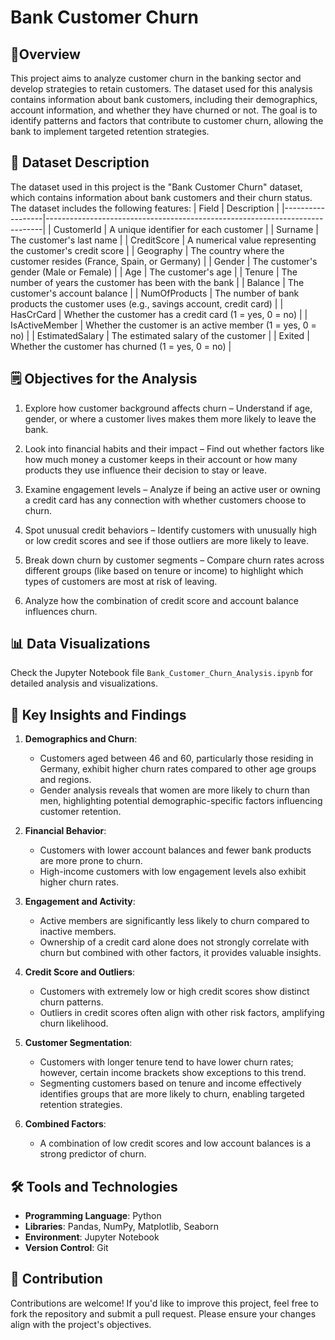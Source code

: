 # Bank Customer Churn

## 🎯Overview

This project aims to analyze customer churn in the banking sector and develop strategies to retain customers. The dataset used for this analysis contains information about bank customers, including their demographics, account information, and whether they have churned or not.
The goal is to identify patterns and factors that contribute to customer churn, allowing the bank to implement targeted retention strategies.

## 📝 Dataset Description

The dataset used in this project is the "Bank Customer Churn" dataset, which contains information about bank customers and their churn status. The dataset includes the following features:
| Field            | Description                                                                 |
|------------------|-----------------------------------------------------------------------------|
| CustomerId       | A unique identifier for each customer                                      |
| Surname          | The customer's last name                                                  |
| CreditScore      | A numerical value representing the customer's credit score                |
| Geography        | The country where the customer resides (France, Spain, or Germany)        |
| Gender           | The customer's gender (Male or Female)                                    |
| Age              | The customer's age                                                        |
| Tenure           | The number of years the customer has been with the bank                   |
| Balance          | The customer's account balance                                            |
| NumOfProducts    | The number of bank products the customer uses (e.g., savings account, credit card) |
| HasCrCard        | Whether the customer has a credit card (1 = yes, 0 = no)                  |
| IsActiveMember   | Whether the customer is an active member (1 = yes, 0 = no)                |
| EstimatedSalary  | The estimated salary of the customer                                      |
| Exited           | Whether the customer has churned (1 = yes, 0 = no)                        |

## 🗒️ Objectives for the Analysis

1. Explore how customer background affects churn – Understand if age, gender, or where a customer lives makes them more likely to leave the bank.

2. Look into financial habits and their impact – Find out whether factors like how much money a customer keeps in their account or how many products they use influence their decision to stay or leave.

3. Examine engagement levels – Analyze if being an active user or owning a credit card has any connection with whether customers choose to churn.

4. Spot unusual credit behaviors – Identify customers with unusually high or low credit scores and see if those outliers are more likely to leave.

5. Break down churn by customer segments – Compare churn rates across different groups (like based on tenure or income) to highlight which types of customers are most at risk of leaving.

6. Analyze how the combination of credit score and account balance influences churn.

## 📊 Data Visualizations

Check the Jupyter Notebook file `Bank_Customer_Churn_Analysis.ipynb` for detailed analysis and visualizations.

## 🚀 Key Insights and Findings

1. **Demographics and Churn**:
    - Customers aged between 46 and 60, particularly those residing in Germany, exhibit higher churn rates compared to other age groups and regions.
    - Gender analysis reveals that women are more likely to churn than men, highlighting potential demographic-specific factors influencing customer retention.

2. **Financial Behavior**:
    - Customers with lower account balances and fewer bank products are more prone to churn.
    - High-income customers with low engagement levels also exhibit higher churn rates.

3. **Engagement and Activity**:
    - Active members are significantly less likely to churn compared to inactive members.
    - Ownership of a credit card alone does not strongly correlate with churn but combined with other factors, it provides valuable insights.

4. **Credit Score and Outliers**:
    - Customers with extremely low or high credit scores show distinct churn patterns.
    - Outliers in credit scores often align with other risk factors, amplifying churn likelihood.

5. **Customer Segmentation**:
    - Customers with longer tenure tend to have lower churn rates; however, certain income brackets show exceptions to this trend.
    - Segmenting customers based on tenure and income effectively identifies groups that are more likely to churn, enabling targeted retention strategies.

6. **Combined Factors**:
    - A combination of low credit scores and low account balances is a strong predictor of churn.



## 🛠️ Tools and Technologies

- **Programming Language**: Python
- **Libraries**: Pandas, NumPy, Matplotlib, Seaborn
- **Environment**: Jupyter Notebook
- **Version Control**: Git


## 🤝 Contribution

Contributions are welcome! If you'd like to improve this project, feel free to fork the repository and submit a pull request. Please ensure your changes align with the project's objectives.

